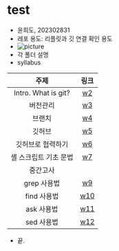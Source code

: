 # test

 - 윤희도, 202302831
 - 레포 용도: 리플릿과 깃 연결 확인 용도
 - ![picture](https://ifh.cc/g/o5aamW.jpg)
 - 각 폴더 설명
 - syllabus

|주제|링크|
|:---:|:---:|
|Intro. What is git?|[w2]()|
|버전관리|[w3]()|
|브랜치|[w4]()|
|깃허브|[w5]()|
|깃허브로 협력하기|[w6]()|
|셸 스크립트 기초 문법|[w7]()|
|중간고사|||-||
|grep 사용법|[w9]()|
|find 사용법|[w10]()|
|ask 사용법|[w11]()|
|sed 사용법|[w12]()|

 - 끝.
